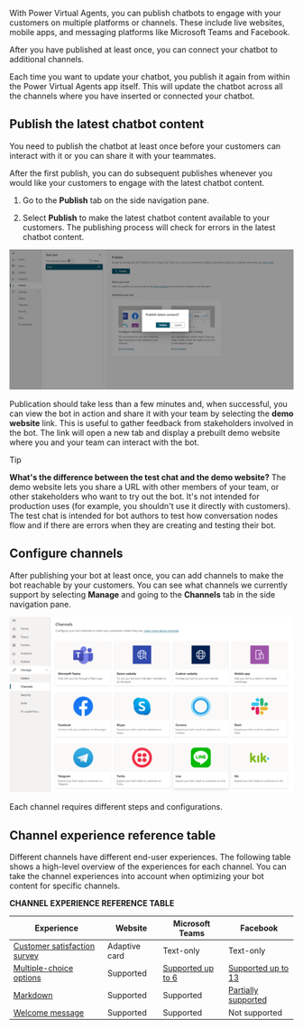 With Power Virtual Agents, you can publish chatbots to engage with your
customers on multiple platforms or channels. These include live websites, mobile
apps, and messaging platforms like Microsoft Teams and Facebook.

After you have published at least once, you can connect your chatbot to
additional channels.

Each time you want to update your chatbot, you publish it again from within the
Power Virtual Agents app itself. This will update the chatbot across all the
channels where you have inserted or connected your chatbot.

## Publish the latest chatbot content

You need to publish the chatbot at least once before your customers can interact
with it or you can share it with your teammates.

After the first publish, you can do subsequent publishes whenever you would like
your customers to engage with the latest chatbot content.

1.  Go to the **Publish** tab on the side navigation pane.

2.  Select **Publish** to make the latest chatbot content available to your customers. The publishing process will check for errors in the latest chatbot content.


![Validate latest bot content for publish](../media/publish-latest-bot-content.png)

Publication should take less than a few minutes and, when successful, you can
view the bot in action and share it with your team by selecting the **demo
website** link. This is useful to gather feedback from stakeholders involved in
the bot. The link will open a new tab and display a prebuilt demo website where
you and your team can interact with the bot.

>[!TIP]
>**What's the difference between the test chat and the demo website?** The demo website lets you share a URL with other members of your team, or other stakeholders who want to try out the bot. It's not intended for production uses (for example, you shouldn't use it directly with customers). The test chat is intended for bot authors to test how conversation nodes flow and if there are errors when they are creating and testing their bot.

## Configure channels

After publishing your bot at least once, you can add channels to make the bot
reachable by your customers. You can see what channels we currently support by
selecting **Manage** and going to the **Channels** tab in the side navigation
pane.

![Channel settings](../media/channel-settings.png)

Each channel requires different steps and configurations.

## Channel experience reference table

Different channels have different end-user experiences. The following table
shows a high-level overview of the experiences for each channel. You can take
the channel experiences into account when optimizing your bot content for
specific channels.

**CHANNEL EXPERIENCE REFERENCE TABLE**

|**Experience**|**Website**|**Microsoft Teams**|**Facebook**|
|--|--|--|--|
| [Customer satisfaction survey](https://docs.microsoft.com/power-virtual-agents/authoring-create-edit-topics#insert-nodes) | Adaptive card | Text-only | Text-only |
| [Multiple-choice options](https://docs.microsoft.com/power-virtual-agents/authoring-create-edit-topics#insert-nodes)      | Supported     | [Supported up to 6](https://docs.microsoft.com/microsoftteams/platform/concepts/cards/cards-reference#hero-card) | [Supported up to 13](https://developers.facebook.com/docs/messenger-platform/send-messages/quick-replies/) |
| [Markdown](https://daringfireball.net/projects/markdown/)                                                                       | Supported     | Supported                                                                                                              | [Partially supported](https://www.facebook.com/help/147348452522644?helpref=related)                       |
| [Welcome message](https://docs.microsoft.com/power-virtual-agents/authoring-create-edit-topics#insert-nodes)              | Supported     | Supported                                                                                                              | Not supported                                                                                              |
